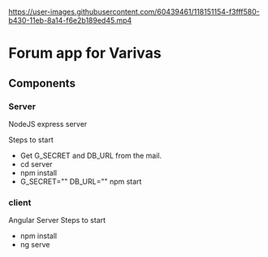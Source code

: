 



https://user-images.githubusercontent.com/60439461/118151154-f3fff580-b430-11eb-8a14-f6e2b189ed45.mp4

# Forum app for Varivas

## Components

### Server

NodeJS express server

Steps to start

- Get G_SECRET and DB_URL from the mail.
- cd server
- npm install
- G_SECRET="<secret>" DB_URL="<url>" npm start

### client

Angular Server
Steps to start

- npm install
- ng serve
